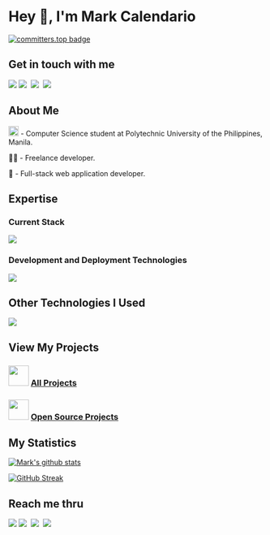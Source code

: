 <h1>Hey 👋, I'm Mark Calendario</h2>

[![committers.top badge](https://user-badge.committers.top/philippines/markcalendario.svg)](https://user-badge.committers.top/philippines/markcalendario)

<div>
  <h2>Get in touch with me</h2>
  <a href="https://markkennethcalendario.web.app"><img src="https://img.shields.io/badge/Portfolio-white?style=for-the-badge"></a>
  <a href="https://www.facebook.com/markcalendario"><img src="https://img.shields.io/badge/Facebook-3b5998?style=for-the-badge&logo=facebook&logoColor=white"></a>&nbsp;
  <a href="https://www.github.com/markcalendario"><img src="https://img.shields.io/badge/Github-f5f5f5?style=for-the-badge&logo=Github&logoColor=black"></a>&nbsp;
  <a href="https://www.linkedin.com/in/mark-kenneth-calendario"><img src="https://img.shields.io/badge/LinkedIn-0077B5?style=for-the-badge&logo=linkedin&logoColor=white"></a>&nbsp;
</div>

<div>
  <h2>About Me</h2>
  <p><img src="https://www.pup.edu.ph/about/images/PUPLogo.png" width="20px"/> - Computer Science student at Polytechnic University of the Philippines, Manila.</p>
  <p>👨‍💻 -  Freelance developer.</p>
  <p>🌱 -  Full-stack web application developer.</p>
</div>

<div>
  <h2>Expertise</h2>
  <div>
    <h3>Current Stack</h3>
    <img src="https://skillicons.dev/icons?i=vite,react,sass,nodejs,express,mysql,javascript,html,css" />
    <h3>Development and Deployment Technologies</h3>
    <img src="https://skillicons.dev/icons?i=nginx,npm,git,github,postman,electron,vscode,ubuntu,windows"/>
  </div>


  <h2>Other Technologies I Used</h2>
  <div>
    <img src="https://skillicons.dev/icons?i=next,mongodb,php,py,cs" />
  </div>
</div>

<div>
  <h2>View My Projects</h2>
  <h3> 
    <img src="https://acegif.com/wp-content/uploads/2020/b72nv6/partyparrt-21.gif" width="40"> <a href="https://markkennethcalendario.web.app#projects">All Projects</a>
  </h3>
  <h3> 
    <img src="https://acegif.com/wp-content/uploads/2020/b72nv6/partyparrt-21.gif" width="40"> <a href="https://github.com/markcalendario?tab=repositories">Open Source Projects</a>
  </h3>
</div>

<div>
  <h2> My Statistics </h2>

  [![Mark's github stats](https://github-readme-stats.vercel.app/api?username=markcalendario&theme=github_dark_dimmed&count_private=true&disable_animations=true)](https://github.com/markcalendario/)

  [![GitHub Streak](https://streak-stats.demolab.com/?user=markcalendario&theme=dark)](https://markcalendario.web.app)
</div>

<div>
  <h2>Reach me thru</h2>
  <a href="https://markkennethcalendario.web.app"><img src="https://img.shields.io/badge/Portfolio-white?style=for-the-badge"></a>
  <a href="https://www.facebook.com/markcalendario"><img src="https://img.shields.io/badge/Facebook-3b5998?style=for-the-badge&logo=facebook&logoColor=white"></a>&nbsp;
  <a href="https://www.github.com/markcalendario"><img src="https://img.shields.io/badge/Github-f5f5f5?style=for-the-badge&logo=Github&logoColor=black"></a>&nbsp;
  <a href="https://www.linkedin.com/in/mark-kenneth-calendario"><img src="https://img.shields.io/badge/LinkedIn-0077B5?style=for-the-badge&logo=linkedin&logoColor=white"></a>&nbsp;
</div>